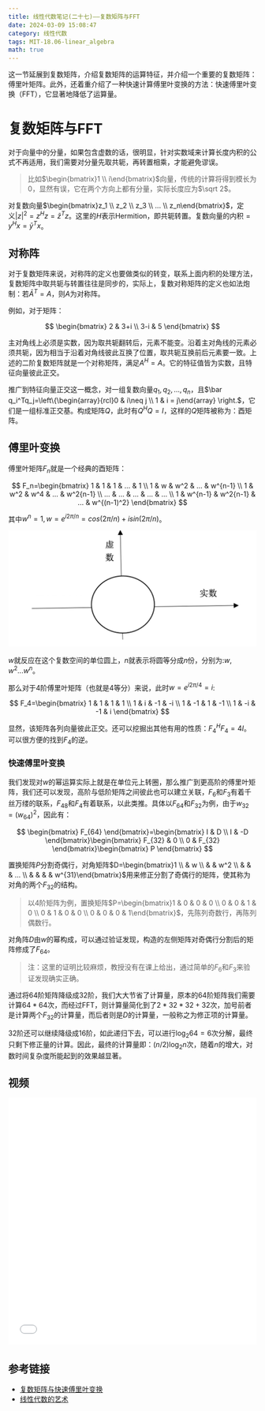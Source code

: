 ```yaml
---
title: 线性代数笔记(二十七)——复数矩阵与FFT
date: 2024-03-09 15:08:47
category: 线性代数
tags: MIT-18.06-linear_algebra
math: true
---
```



这一节延展到复数矩阵，介绍复数矩阵的运算特征，并介绍一个重要的复数矩阵：傅里叶矩阵。此外，还着重介绍了一种快速计算傅里叶变换的方法：快速傅里叶变换（FFT），它显著地降低了运算量。

<!--more-->

# 复数矩阵与FFT
对于向量中的分量，如果包含虚数的话，很明显，针对实数域来计算长度内积的公式不再适用，我们需要对分量先取共轭，再转置相乘，才能避免谬误。

> 比如$\begin{bmatrix}1 \\ i\end{bmatrix}$向量，传统的计算将得到模长为0，显然有误，它在两个方向上都有分量，实际长度应为$\sqrt 2$。

对复数向量$\begin{bmatrix}z_1 \\ z_2 \\ z_3 \\ ... \\ z_n\end{bmatrix}$，定义$|z|^2=z^Hz=\bar z^Tz$。这里的$H$表示Hermition，即共轭转置。复数向量的内积$=y^Hx=\bar y^Tx$。

## 对称阵
对于复数矩阵来说，对称阵的定义也要做类似的转变，联系上面内积的处理方法，复数矩阵中取共轭与转置往往是同步的，实际上，复数对称矩阵的定义也如法炮制：若$\bar A^T=A$，则$A$为对称阵。

例如，对于矩阵：

$$
\begin{bmatrix}
2 & 3+i \\
3-i & 5
\end{bmatrix}
$$

主对角线上必须是实数，因为取共轭翻转后，元素不能变。沿着主对角线的元素必须共轭，因为相当于沿着对角线彼此互换了位置，取共轭互换前后元素要一致。上述的二阶复数矩阵就是一个对称矩阵，满足$A^H=A$。它的特征值皆为实数，且特征向量彼此正交。

推广到特征向量正交这一概念，对一组复数向量$q_1,q_2,...,q_n$，且$\bar q_i^Tq_j=\left\{\begin{array}{rcl}0 & i\neq j \\ 1 & i = j\end{array} \right.$，它们是一组标准正交基。构成矩阵$Q$，此时有$Q^HQ=I$，这样的$Q$矩阵被称为：酉矩阵。

## 傅里叶变换
傅里叶矩阵$F_n$就是一个经典的酉矩阵：

$$
F_n=\begin{bmatrix}
1 & 1 & 1 & ... & 1 \\
1 & w & w^2 & ... & w^{n-1} \\
1 & w^2 & w^4 & ... & w^2{n-1} \\
... & ... & ... & ... & ... \\
1 & w^{n-1} & w^2{n-1} & ... & w^{(n-1)^2} 
\end{bmatrix}
$$

其中$w^n=1,w=e^{i2\pi /n}=cos(2\pi / n) + isin(2\pi / n)$。

![](线性代数笔记(二十七)——复数矩阵与FFT/2024-03-09-15-38-43.png)

$w$就反应在这个复数空间的单位圆上，$n$就表示将圆等分成$n$份，分别为:$w,w^2...w^n$。

那么对于4阶傅里叶矩阵（也就是4等分）来说，此时$w=e^{i2\pi /4}=i$:

$$
F_4=\begin{bmatrix}
1 & 1 & 1 & 1 \\
1 & i & -1 & -i \\
1 & -1 & 1 & -1 \\
1 & -i & -1 & i 
\end{bmatrix}
$$

显然，该矩阵各列向量彼此正交。还可以挖掘出其他有用的性质：$F_4^HF_4=4I$。可以很方便的找到$F_4$的逆。

### 快速傅里叶变换
我们发现对$w$的幂运算实际上就是在单位元上转圈，那么推广到更高阶的傅里叶矩阵，我们还可以发现，高阶与低阶矩阵之间彼此也可以建立关联，$F_6$和$F_3$有着千丝万缕的联系，$F_48$和$F_4$有着联系，以此类推。具体以$F_{64}$和$F_{32}$为例，由于$w_{32}=(w_{64})^2$，因此有：

$$
\begin{bmatrix}
F_{64}
\end{bmatrix}=\begin{bmatrix}
I & D \\
I & -D
\end{bmatrix}\begin{bmatrix}
F_{32} & 0 \\
0 & F_{32}
\end{bmatrix}\begin{bmatrix}
P
\end{bmatrix}
$$

置换矩阵$P$分割奇偶行，对角矩阵$D=\begin{bmatrix}1 \\ 
& w \\ & & w^2 \\ & & & ... \\ & & & & w^{31}\end{bmatrix}$用来修正分割了奇偶行的矩阵，使其称为对角的两个$F_32$的结构。

> 以4阶矩阵为例，置换矩阵$P=\begin{bmatrix}1 & 0 & 0 & 0 \\ 0 & 0 & 1 & 0 \\ 0 & 1 & 0 & 0 \\ 0 & 0 & 0 & 1\end{bmatrix}$，先陈列奇数行，再陈列偶数行。

对角阵$D$由$w$的幂构成，可以通过验证发现，构造的左侧矩阵对奇偶行分割后的矩阵修成了$F_{64}$。

> 注：这里的证明比较麻烦，教授没有在课上给出，通过简单的$F_6$和$F_3$来验证发现确实正确。

通过将64阶矩阵降级成32阶，我们大大节省了计算量，原本的64阶矩阵我们需要计算$64*64$次，而经过FFT，则计算量简化到了$2*32*32+32$次，加号前者是计算两个$F_{32}$的计算量，而后者则是$D$的计算量，一般称之为修正项的计算量。

32阶还可以继续降级成16阶，如此递归下去，可以进行$\log_{2}{64}=6$次分解，最终只剩下修正量的计算。因此，最终的计算量即：$(n/2)\log_{2}{n}$次，随着$n$的增大，对数时间复杂度所能起到的效果越显著。

## 视频
<iframe src="//player.bilibili.com/player.html?aid=382989698&bvid=BV16Z4y1U7oU&cid=570104137&p=27" scrolling="no" width="100%" height="500" border="0" frameborder="no" framespacing="0" allowfullscreen="true"> </iframe>

## 参考链接

- [复数矩阵与快速傅里叶变换](https://github.com/MLNLP-World/MIT-Linear-Algebra-Notes/blob/master/%5B27%5D%20%E5%A4%8D%E6%95%B0%E7%9F%A9%E9%98%B5%E5%92%8C%E5%BF%AB%E9%80%9F%E5%82%85%E9%87%8C%E5%8F%B6%E5%8F%98%E6%8D%A2/%E7%BA%BF%E6%80%A7%E4%BB%A3%E6%95%B027.pdf)
- [线性代数的艺术](https://github.com/kf-liu/The-Art-of-Linear-Algebra-zh-CN)